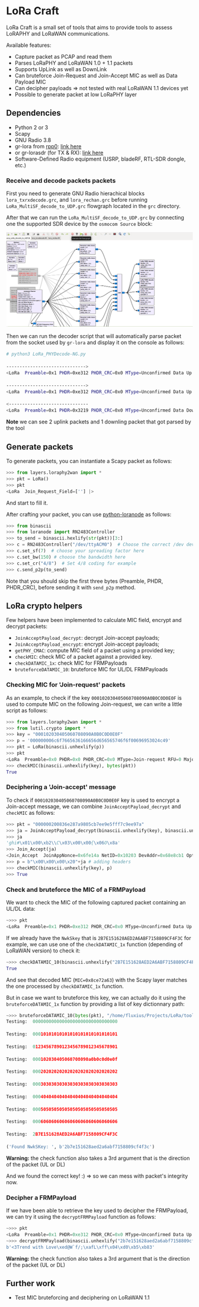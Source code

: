 # LoRa Craft

LoRa Craft is a small set of tools that aims to provide tools to assess LoRAPHY and LoRaWAN communications.

Available features:

* Capture packet as PCAP and read them
* Parses LoRaPHY and LoRaWAN 1.0 + 1.1 packets
* Supports UpLink as well as DownLink
* Can bruteforce Join-Request and Join-Accept MIC as well as Data Payload MIC
* Can decipher payloads => not tested with real LoRaWAN 1.1 devices yet
* Possible to generate packet at low LoRaPHY layer

## Dependencies

* Python 2 or 3
* Scapy
* GNU Radio 3.8
* gr-lora from [rpp0](https://github.com/rpp0): [link here](https://github.com/rpp0/gr-lora)
* or gr-lorasdr (for TX & RX): [link here](https://github.com/tapparelj/gr-lora_sdr)
* Software-Defined Radio equipment (USRP, bladeRF, RTL-SDR dongle, etc.)

### Receive and decode packets packets

First you need to generate GNU Radio hierachical blocks `lora_txrxdecode.grc`, and `lora_rechan.grc` before running `LoRa_MultiSF_decode_to_UDP.grc` flowgraph located in the `grc` directory.

After that we can run the `LoRa_MultiSF_decode_to_UDP.grc` by connecting one the supported SDR device by the `osmocom Source` block:

![alt text](https://github.com/PentHertz/LoRa_Craft/blob/master/img/LoRaMultiSF.png "Multi channel and SF flowgraph")

Then we can run the decoder script that will automatically parse packet from the socket used by `gr-lora` and display it on the console as follows:

```bash
# python3 LoRa_PHYDecode-NG.py   

------------------------------>
<LoRa  Preamble=0x1 PHDR=0xe312 PHDR_CRC=0x0 MType=Unconfirmed Data Up RFU=0 Major=0 DevAddr=[<DevAddrElem  NwkID=0x6e NwkAddr=0x260117 |>] FCtrl=[<FCtrl_Link  ADR=1 ADRACKReq=0 ACK=0 UpClassB_DownFPending=0 FOptsLen=0 |>] FCnt=0 FPort=1 ULDataPayload="M\x93'\tT\xd6\xa4\x02\x8e\x0e9f\xdc\xfd\xec\x898" MIC=0x8ce72a63 CRC=0x978e |>

------------------------------>
<LoRa  Preamble=0x1 PHDR=0xe312 PHDR_CRC=0x0 MType=Unconfirmed Data Up RFU=0 Major=0 DevAddr=[<DevAddrElem  NwkID=0x6e NwkAddr=0x260117 |>] FCtrl=[<FCtrl_Link  ADR=1 ADRACKReq=0 ACK=0 UpClassB_DownFPending=0 FOptsLen=0 |>] FCnt=1 FPort=1 ULDataPayload='w\xf96\x98\x9f\x1a\x1e\x14\xa3\xac\xb4\xbe_X&\xa1\x81' MIC=0x43f31d41 CRC=0x6b0 |>

<------------------------------
<LoRa  Preamble=0x1 PHDR=0x3219 PHDR_CRC=0x0 MType=Unconfirmed Data Down RFU=0 Major=0 DevAddr=[<DevAddrElem  NwkID=0x6e NwkAddr=0x260117 |>] FCtrl=[<FCtrl_Link  ADR=0 ADRACKReq=0 ACK=0 UpClassB_DownFPending=0 FOptsLen=0 |>] FCnt=0 FPort=1 DLDataPayload="\xb9d\x8c\xf90'" MIC=0xd395a01e |>
```

**Note** we can see 2 uplink packets and 1 downling packet that got parsed by the tool

## Generate packets

To generate packets, you can instantiate a Scapy packet as follows:

```python
>>> from layers.loraphy2wan import *
>>> pkt = LoRa()
>>> pkt
<LoRa  Join_Request_Field=[''] |>
```

And start to fill it.

After crafting your packet, you can use [python-loranode](https://github.com/rpp0/python-loranode) as follows:

```python
>>> from binascii
>>> from loranode import RN2483Controller
>>> to_send = binascii.hexlify(str(pkt))[3:]
>>> c = RN2483Controller("/dev/ttyACM0")  # Choose the correct /dev device here
>>> c.set_sf(7)  # choose your spreading factor here
>>> c.set_bw(150) # choose the bandwidth here
>>> c.set_cr("4/8")  # Set 4/8 coding for example
>>> c.send_p2p(to_send)
```

Note that you should skip the first three bytes (Preamble, PHDR, PHDR_CRC), before sending it with `send_p2p` method.

## LoRa crypto helpers

Few helpers have been implemented to calculate MIC field, encrypt and decrypt packets:

* `JoinAcceptPayload_decrypt`: decrypt Join-accept payloads;
* `JoinAcceptPayload_encrypt`: encrypt Join-accept payloads;
* `getPHY_CMAC`: compute MIC field of a packet using a provided key;
* `checkMIC`: check MIC of a packet against a provided key.
* `checkDATAMIC_1x`: check MIC for FRMPayloads
* `bruteforceDATAMIC_10`: bruteforce MIC for UL/DL FRMPayloads


### Checking MIC for 'Join-request' packets

As an example, to check if the key `000102030405060708090A0B0C0D0E0F` is used to compute MIC on the following Join-request, we can write a little script as follows:

```python
>>> from layers.loraphy2wan import *
>>> from lutil.crypto import *
>>> key = "000102030405060708090A0B0C0D0E0F"
>>> p = '000000006c6f7665636166656d656565746f6f00696953024c49'
>>> pkt = LoRa(binascii.unhexlify(p))
>>> pkt
<LoRa  Preamble=0x0 PHDR=0x0 PHDR_CRC=0x0 MType=Join-request RFU=0 Major=0 Join_Request_Field=[<Join_Request  AppEUI='lovecafe' DevEUI='meeetoo' DevNonce=26985 |>] MIC=0x53024c49 |>
>>> checkMIC(binascii.unhexlify(key), bytes(pkt))
True
```

### Deciphering a 'Join-accept' message

To check if `000102030405060708090A0B0C0D0E0F` key is used to encrypt a Join-accept message, we can combine `JoinAcceptPayload_decrypt` and `checkMIC` as follows:

```python
>>> pkt = "000000200836e287a9805cb7ee9e5fff7c9ee97a"
>>> ja = JoinAcceptPayload_decrypt(binascii.unhexlify(key), binascii.unhexlify(pkt))
>>> ja
'ghi#\x01\x00\xb2\\C\x03\x00\x00{\x06O\x8a'
>>> Join_Accept(ja)
<Join_Accept  JoinAppNonce=0x6fe14a NetID=0x10203 DevAddr=0x68e8cb1 OptNeg=0 RX1DRoffset=0x0 RX2_Data_rate=0x0 RxDelay=0x0 |<Padding  load='\xbejsu' |>>
>>> p = b"\x00\x00\x00\x20"+ja # adding headers
>>> checkMIC(binascii.unhexlify(key), p)
>>> True
```

### Check and bruteforce the MIC of a FRMPayload

We want to check the MIC of the following captured packet containing an UL/DL data:

```python
~>>> pkt
<LoRa  Preamble=0x1 PHDR=0xe312 PHDR_CRC=0x0 MType=Unconfirmed Data Up RFU=0 Major=0 DevAddr=[<DevAddrElem  NwkID=0x6e NwkAddr=0x260117 |>] FCtrl=[<FCtrl_Link  ADR=1 ADRACKReq=0 ACK=0 UpClassB_DownFPending=0 FOptsLen=0 |>] FCnt=0 FPort=1 ULDataPayload="M\x93'\tT\xd6\xa4\x02\x8e\x0e9f\xdc\xfd\xec\x898" MIC=0x8ce72a63 CRC=0x978e |>
```

If we already have the `NwkSkey` that is `2B7E151628AED2A6ABF7158809CF4F3C` for example, we can use one of the `checkDATAMIC_1x` function (depending of LoRaWAN version) to check it:

```python
~>>> checkDATAMIC_10(binascii.unhexlify("2B7E151628AED2A6ABF7158809CF4F3C"), bytes(pkt))
True
```

And see that decoded MIC (`MIC=0x8ce72a63`) with the Scapy layer matches the one processed by `checkDATAMIC_1x` function.

But in case we want to bruteforce this key, we can actually do it using the `bruteforceDATAMIC_1x` function by providing a list of key dictionnary path:

```python
~>>> bruteforceDATAMIC_10(bytes(pkt), "/home/fluxius/Projects/LoRa/tools/LoRa_Craft/resources/keydict.lst")
Testing:  00000000000000000000000000000000

Testing:  00010101010101010101010101010101

Testing:  01234567890123456789012345678901

Testing:  000102030405060708090a0b0c0d0e0f

Testing:  00020202020202020202020202020202

Testing:  00030303030303030303030303030303

Testing:  00040404040404040404040404040404

Testing:  00050505050505050505050505050505

Testing:  00060606060606060606060606060606

Testing:  2B7E151628AED2A6ABF7158809CF4F3C

('Found NwkSKey: ', b'2b7e151628aed2a6abf7158809cf4f3c')
```

**Warning:** the check function also takes a 3rd argument that is the direction of the packet (UL or DL)

And we found the correct key! :) => so we can mess with packet's integrity now.


### Decipher a FRMPayload

If we have been able to retrieve the key used to decipher the FRMPayload, we can try it using the `decryptFRMPayload` function as follows:

```python
~>>> pkt
<LoRa  Preamble=0x1 PHDR=0xe312 PHDR_CRC=0x0 MType=Unconfirmed Data Up RFU=0 Major=0 DevAddr=[<DevAddrElem  NwkID=0x6e NwkAddr=0x260117 |>] FCtrl=[<FCtrl_Link  ADR=1 ADRACKReq=0 ACK=0 UpClassB_DownFPending=0 FOptsLen=0 |>] FCnt=0 FPort=1 ULDataPayload="M\x93'\tT\xd6\xa4\x02\x8e\x0e9f\xdc\xfd\xec\x898" MIC=0x8ce72a63 CRC=0x978e |>
~>>> decryptFRMPayload(binascii.unhexlify("2b7e151628aed2a6abf7158809cf4f3c"), bytes(pkt))
b'<3Trend with Love\xed@W`f/;\xafL\xff\x04\xd0\xb5\xb83'
```

**Warning:** the check function also takes a 3rd argument that is the direction of the packet (UL or DL)

## Further work

* Test MIC bruteforcing and deciphering on LoRaWAN 1.1